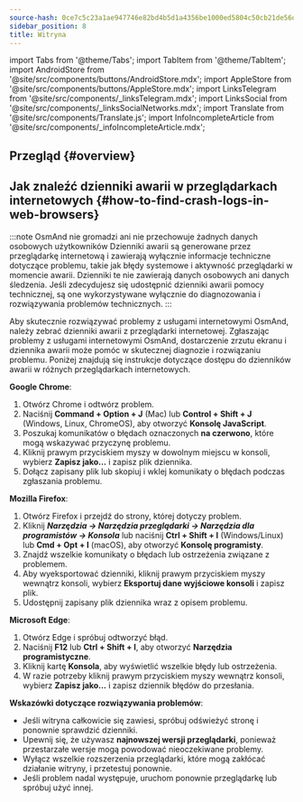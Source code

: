 ```yaml
---
source-hash: 0ce7c5c23a1ae947746e82bd4b5d1a4356be1000ed5804c50cb21de56d29d68d
sidebar_position: 8
title: Witryna
---
```

import Tabs from '@theme/Tabs';
import TabItem from '@theme/TabItem';
import AndroidStore from '@site/src/components/buttons/AndroidStore.mdx';
import AppleStore from '@site/src/components/buttons/AppleStore.mdx';
import LinksTelegram from '@site/src/components/_linksTelegram.mdx';
import LinksSocial from '@site/src/components/_linksSocialNetworks.mdx';
import Translate from '@site/src/components/Translate.js';
import InfoIncompleteArticle from '@site/src/components/_infoIncompleteArticle.mdx';



## Przegląd {#overview}

## Jak znaleźć dzienniki awarii w przeglądarkach internetowych {#how-to-find-crash-logs-in-web-browsers}

:::note OsmAnd nie gromadzi ani nie przechowuje żadnych danych osobowych użytkowników
Dzienniki awarii są generowane przez przeglądarkę internetową i zawierają wyłącznie informacje techniczne dotyczące problemu, takie jak błędy systemowe i aktywność przeglądarki w momencie awarii. Dzienniki te nie zawierają danych osobowych ani danych śledzenia.
Jeśli zdecydujesz się udostępnić dzienniki awarii pomocy technicznej, są one wykorzystywane wyłącznie do diagnozowania i rozwiązywania problemów technicznych.
:::

Aby skutecznie rozwiązywać problemy z usługami internetowymi OsmAnd, należy zebrać dzienniki awarii z przeglądarki internetowej. Zgłaszając problemy z usługami internetowymi OsmAnd, dostarczenie zrzutu ekranu i dziennika awarii może pomóc w skutecznej diagnozie i rozwiązaniu problemu. Poniżej znajdują się instrukcje dotyczące dostępu do dzienników awarii w różnych przeglądarkach internetowych.

**Google Chrome**:

1. Otwórz Chrome i odtwórz problem.
2. Naciśnij **Command + Option + J** (Mac) lub **Control + Shift + J** (Windows, Linux, ChromeOS), aby otworzyć **Konsolę JavaScript**.
3. Poszukaj komunikatów o błędach oznaczonych **na czerwono**, które mogą wskazywać przyczynę problemu.
4. Kliknij prawym przyciskiem myszy w dowolnym miejscu w konsoli, wybierz **Zapisz jako…** i zapisz plik dziennika.
5. Dołącz zapisany plik lub skopiuj i wklej komunikaty o błędach podczas zgłaszania problemu.

**Mozilla Firefox**:

1. Otwórz Firefox i przejdź do strony, której dotyczy problem.
2. Kliknij ***Narzędzia → Narzędzia przeglądarki → Narzędzia dla programistów → Konsola*** lub naciśnij **Ctrl + Shift + I** (Windows/Linux) lub **Cmd + Opt + I** (macOS), aby otworzyć **Konsolę programisty**.
3. Znajdź wszelkie komunikaty o błędach lub ostrzeżenia związane z problemem.
4. Aby wyeksportować dzienniki, kliknij prawym przyciskiem myszy wewnątrz konsoli, wybierz **Eksportuj dane wyjściowe konsoli** i zapisz plik.
5. Udostępnij zapisany plik dziennika wraz z opisem problemu.

**Microsoft Edge**:

1. Otwórz Edge i spróbuj odtworzyć błąd.
2. Naciśnij **F12** lub **Ctrl + Shift + I**, aby otworzyć **Narzędzia programistyczne**.
3. Kliknij kartę **Konsola**, aby wyświetlić wszelkie błędy lub ostrzeżenia.
4. W razie potrzeby kliknij prawym przyciskiem myszy wewnątrz konsoli, wybierz **Zapisz jako…** i zapisz dziennik błędów do przesłania.

**Wskazówki dotyczące rozwiązywania problemów**:

- Jeśli witryna całkowicie się zawiesi, spróbuj odświeżyć stronę i ponownie sprawdzić dzienniki.
- Upewnij się, że używasz **najnowszej wersji przeglądarki**, ponieważ przestarzałe wersje mogą powodować nieoczekiwane problemy.
- Wyłącz wszelkie rozszerzenia przeglądarki, które mogą zakłócać działanie witryny, i przetestuj ponownie.
- Jeśli problem nadal występuje, uruchom ponownie przeglądarkę lub spróbuj użyć innej.